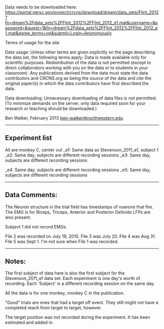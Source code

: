 
Data needs to be downloaded here: 
https://portal.nersc.gov/project/crcns/download/dream/data_sets/Flint_2012?fn=dream%2Fdata_sets%2FFlint_2012%2FFlint_2012_e1.mat&username=&password=&guest=1&fn=dream%2Fdata_sets%2FFlint_2012%2FFlint_2012_e1.mat&agree_terms=on&submit=Login+Anonymously


Terms of usage for the site

Data usage: Unless other terms are given explicitly on the page describing the data set, the following terms apply:  Data is made available only for scientific purposes. Redistribution of the data is not permitted (except to direct collaborators working with you on the data or to students in your classroom).  Any publications derived from the data must state the data contributors and CRCNS.org as being the source of the data and cite the original paper(s) in which the data contributors have first described the data.

Data downloading: Unnecessary downloading of data files is not permitted.  (To minimize demands on the server, only data required soon for your research or teaching should be downloaded.)


Ben Walker, February 2013
ben-walker@northwestern.edu
__________________________________________
Experiment list
------------------------------------------
All are monkey C, center out
_e1: Same data as Stevenson_2011_e1, subject 1
_e2: Same day, subjects are different recording sessions
_e3: Same day, subjects are different recording sessions

_e4: Same day, subjects are different recording sessions
_e5: Same day, subjects are different recording sessions

__________________________________________
Data Comments:
------------------------------------------
The Neuron structure in the trial field has timestamps of nuerons that fire.
The EMG is for Biceps, Triceps, Anterior and Posterior Deltoids
LFPs are also present.

Subject 1 did not record EMGs.

File 2 was recorded on July 19, 2010.  File 3 was July 20.  File 4 was Aug 31.  
File 5 was Sept 1.  I'm not sure when File 1 was recorded.
__________________________________________
Notes:
------------------------------------------
The first subject of data here is also the first subject for the
Stevenson_2011_e1 data set.  Each experiment is one day's worth of recording.
Each 'Subject' is a different recording session on the same day.

All the data is for one monkey, monkey C in the publication.

"Good" trials are ones that had a target off event.  They still might not 
have a completed reach from target to target, however.

The target position was not recorded during the experiment.  It has been 
estimated and added in. 
